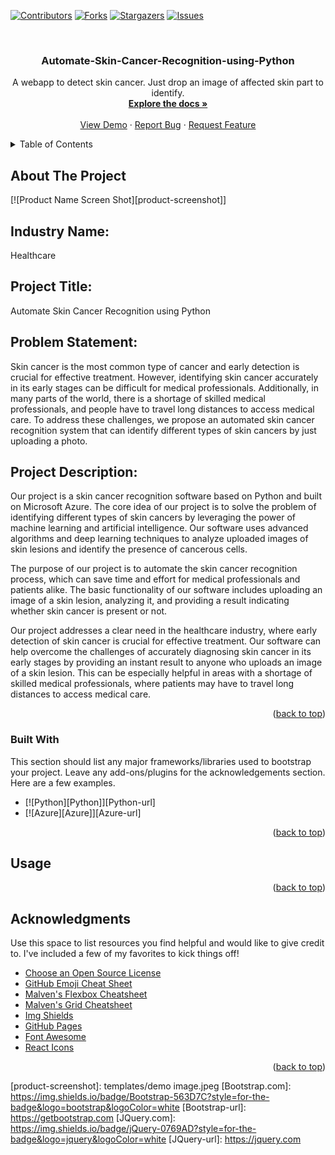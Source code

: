 
<!-- Improved compatibility of back to top link: See: https://github.com/othneildrew/Best-README-Template/pull/73 -->
<a name="readme-top"></a>
<!--
*** Thanks for checking out the Best-README-Template. If you have a suggestion
*** that would make this better, please fork the repo and create a pull request
*** or simply open an issue with the tag "enhancement".
*** Don't forget to give the project a star!
*** Thanks again! Now go create something AMAZING! :D
-->



<!-- PROJECT SHIELDS -->
<!--
*** I'm using markdown "reference style" links for readability.
*** Reference links are enclosed in brackets [ ] instead of parentheses ( ).
*** See the bottom of this document for the declaration of the reference variables
*** for contributors-url, forks-url, etc. This is an optional, concise syntax you may use.
*** https://www.markdownguide.org/basic-syntax/#reference-style-links
-->
[![Contributors][contributors-shield]][contributors-url]
[![Forks][forks-shield]][forks-url]
[![Stargazers][stars-shield]][stars-url]
[![Issues][issues-shield]][issues-url]
<!-- [![MIT License][license-shield]][license-url]
[![LinkedIn][linkedin-shield]][linkedin-url] -->



<!-- PROJECT LOGO -->
<br />
<!-- <div align="center">
    <a href="https://github.com/othneildrew/Best-README-Template">
        <img src="images/logo.png" alt="Logo" width="80" height="80">
    </a> -->

<h3 align="center">Automate-Skin-Cancer-Recognition-using-Python</h3>

<p align="center">
    A webapp to detect skin cancer. Just drop an image of affected skin part to identify.
    <br />
    <a href="https://github.com/Urva-Maheshwari/Automate-Skin-Cancer-Recognition-using-Python"><strong>Explore the docs
            »</strong></a>
    <br />
    <br />
    <a href="https://github.com/Urva-Maheshwari/Automate-Skin-Cancer-Recognition-using-Python">View Demo</a>
    ·
    <a href="https://github.com/Urva-Maheshwari/Automate-Skin-Cancer-Recognition-using-Python/issues">Report Bug</a>
    ·
    <a href="https://github.com/Urva-Maheshwari/Automate-Skin-Cancer-Recognition-using-Python/issues">Request
        Feature</a>
</p>
</div>



<!-- TABLE OF CONTENTS -->
<details>
    <summary>Table of Contents</summary>
    <ol>
        <li>
            <a href="#about-the-project">About The Project</a>
            <ul>
                <li><a href="#built-with">Built With</a></li>
            </ul>
        </li>
</details>



<!-- ABOUT THE PROJECT -->
## About The Project
[![Product Name Screen Shot][product-screenshot]]

<p>
<h2><b>Industry Name: </b></h2>
Healthcare
</p>

<p>
<h2><b>Project Title: </b></h2>
Automate Skin Cancer Recognition using Python
</p>

<p>
<h2><b>
        Problem Statement:
    </b></h2>
Skin cancer is the most common type of cancer and early detection is crucial for effective treatment. However,
identifying skin cancer accurately in its early stages can be difficult for medical professionals. Additionally, in many
parts of the world, there is a shortage of skilled medical professionals, and people have to travel long distances to
access medical care. To address these challenges, we propose an automated skin cancer recognition system that can
identify different types of skin cancers by just uploading a photo.
</p>

<p>
<h2><b>
        Project Description:
    </b></h2>
Our project is a skin cancer recognition software based on Python and built on Microsoft Azure. The core idea of our
project is to solve the problem of identifying different types of skin cancers by leveraging the power of machine
learning and artificial intelligence. Our software uses advanced algorithms and deep learning techniques to analyze
uploaded images of skin lesions and identify the presence of cancerous cells.

The purpose of our project is to automate the skin cancer recognition process, which can save time and effort for
medical professionals and patients alike. The basic functionality of our software includes uploading an image of a skin
lesion, analyzing it, and providing a result indicating whether skin cancer is present or not.

Our project addresses a clear need in the healthcare industry, where early detection of skin cancer is crucial for
effective treatment. Our software can help overcome the challenges of accurately diagnosing skin cancer in its early
stages by providing an instant result to anyone who uploads an image of a skin lesion. This can be especially helpful in
areas with a shortage of skilled medical professionals, where patients may have to travel long distances to access
medical care.
</p>

<p align="right">(<a href="#readme-top">back to top</a>)</p>



### Built With

This section should list any major frameworks/libraries used to bootstrap your project. Leave any add-ons/plugins for
the acknowledgements section. Here are a few examples.

* [![Python][Python]][Python-url]
* [![Azure][Azure]][Azure-url]


<p align="right">(<a href="#readme-top">back to top</a>)</p>




<!-- USAGE EXAMPLES -->
## Usage

<p>

</p>

<p align="right">(<a href="#readme-top">back to top</a>)</p>



<!-- ACKNOWLEDGMENTS -->
## Acknowledgments

Use this space to list resources you find helpful and would like to give credit to. I've included a few of my favorites
to kick things off!

* [Choose an Open Source License](https://choosealicense.com)
* [GitHub Emoji Cheat Sheet](https://www.webpagefx.com/tools/emoji-cheat-sheet)
* [Malven's Flexbox Cheatsheet](https://flexbox.malven.co/)
* [Malven's Grid Cheatsheet](https://grid.malven.co/)
* [Img Shields](https://shields.io)
* [GitHub Pages](https://pages.github.com)
* [Font Awesome](https://fontawesome.com)
* [React Icons](https://react-icons.github.io/react-icons/search)

<p align="right">(<a href="#readme-top">back to top</a>)</p>



<!-- MARKDOWN LINKS & IMAGES -->
<!-- https://www.markdownguide.org/basic-syntax/#reference-style-links -->
[contributors-shield]:
https://img.shields.io/github/contributors/othneildrew/Best-README-Template.svg?style=for-the-badge
[contributors-url]: https://github.com/othneildrew/Best-README-Template/graphs/contributors
[forks-shield]: https://img.shields.io/github/forks/othneildrew/Best-README-Template.svg?style=for-the-badge
[forks-url]: https://github.com/othneildrew/Best-README-Template/network/members
[stars-shield]: https://img.shields.io/github/stars/othneildrew/Best-README-Template.svg?style=for-the-badge
[stars-url]: https://github.com/othneildrew/Best-README-Template/stargazers
[issues-shield]: https://img.shields.io/github/issues/othneildrew/Best-README-Template.svg?style=for-the-badge
[issues-url]: https://github.com/othneildrew/Best-README-Template/issues
[license-shield]: https://img.shields.io/github/license/othneildrew/Best-README-Template.svg?style=for-the-badge
[license-url]: https://github.com/othneildrew/Best-README-Template/blob/master/LICENSE.txt
[linkedin-shield]: https://img.shields.io/badge/-LinkedIn-black.svg?style=for-the-badge&logo=linkedin&colorB=555
[linkedin-url]: https://linkedin.com/in/othneildrew
[product-screenshot]: templates/demo image.jpeg
[Bootstrap.com]: https://img.shields.io/badge/Bootstrap-563D7C?style=for-the-badge&logo=bootstrap&logoColor=white
[Bootstrap-url]: https://getbootstrap.com
[JQuery.com]: https://img.shields.io/badge/jQuery-0769AD?style=for-the-badge&logo=jquery&logoColor=white
[JQuery-url]: https://jquery.com
